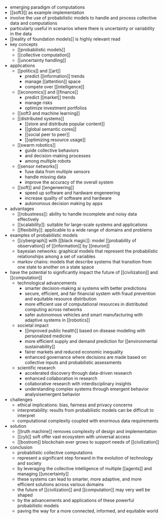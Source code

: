 - emerging paradigm of computations
- [[soft3]] as example implementation
- involve the use of probabilistic models to handle and process collective data and computations
- particularly useful in scenarios where there is uncertainty or variability in the data
- [[reality of foundation models]] is highly relevant read
- key concepts
	- [[probabilistic models]]
	- [[collective computation]]
	- [[uncertainty handling]]
- applications
	- [[politics]] and [[art]]
		- predict [[information]] trends
		- manage [[attention]] space
		- compete over [[intelligence]]
	- [[economics]] and [[finance]]
		- predict [[market]] trends
		- manage risks
		- optimize investment portfolios
	- [[soft3 and machine learning]]
	- [[distributed systems]]
		- [[store and distribute popular content]]
		- [[global semantic cores]]
		- [[social peer to peer]]
		- [[optimizing resource usage]]
	- [[swarm robotics]]
		- guide collective behaviors
		- and decision-making processes
		- among multiple robots
	- [[sensor networks]]
		- fuse data from multiple sensors
		- handle missing data
		- improve the accuracy of the overall system
	- [[soft]] and [[engeneering]]
		- speed up software and hardware engeneering
		- increase quality of software and hardware
		- autonomous decision making by apps
- advantages
	- [[robustness]]: ability to handle incomplete and noisy data effectively
	- [[scalability]]: suitable for large-scale systems and applications
	- [[flexibility]]: applicable to a wide range of domains and problems
- examples of probabilistic models
	- [[cybergraph]] with [[black magic]]: model [[probability of observation]] of [[information]] by [[neuron]]
	- bayesian networks: graphical models that represent the probabilistic relationships among a set of variables
	- markov chains: models that describe systems that transition from one state to another on a state space
- have the potential to significantly impact the future of [[civilization]] and [[computation]]
	- technological advancements
		- smarter decision-making ai systems with better predictions
		- secure, efficient, and fair financial system with fraud prevention and equitable resource distribution
		- more efficient use of computational resources in distributed computing across networks
		- safer autonomous vehicles and smart manufacturing with adaptive systems in [[robotics]]
	- societal impact
		- [[improved public health]] based on disease modeling with personalized medicine
		- more efficient supply and demand prediction for [[environmental sustainability]]
		- fairer markets and reduced economic inequality
		- enhanced governance where decisions are made based on collective inputs and probabilistic assessments
	- scientific research
		- accelerated discovery through data-driven research
		- enhanced collaboration in research
		- collaborative research with interdisciplinary insights
		- understanding complex systems through emergent behavior analysisemergent behavior
- challenges
	- ethical implications: bias, fairness and privacy concerns
	- interpretability: results from probabilistic models can be difficult to interpret
	- computational complexity coupled with enormous data requirements
- solution
	- [[truth machine]] removes complexity of design and implementation
	- [[cyb]] soft offer vast ecosystem with universal access
	- [[bostrom]] blockchain ever grows to support needs of [[civilization]]
- conclusion
	- probabilistic collective computations
	- represent a significant step forward in the evolution of technology and society
	- by leveraging the collective intelligence of multiple [[agents]] and managing [[uncertainty]]
	- these systems can lead to smarter, more adaptive, and more efficient solutions across various domains
	- the future of [[civilization]] and [[computation]] may very well be shaped
	- by the advancements and applications of these powerful probabilistic models
	- paving the way for a more connected, informed, and equitable world